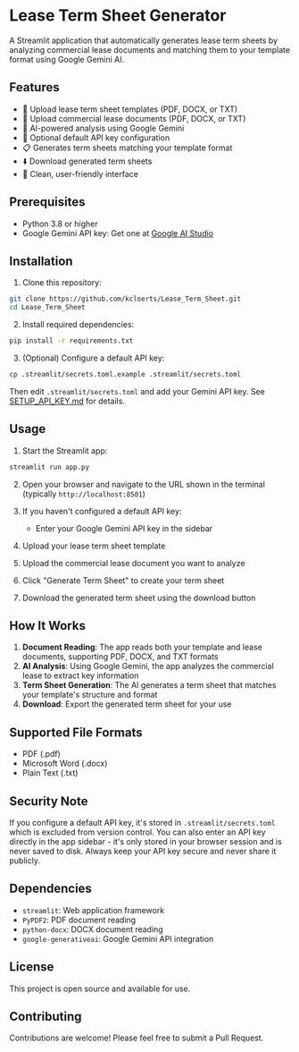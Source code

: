 # Lease Term Sheet Generator

A Streamlit application that automatically generates lease term sheets by analyzing commercial lease documents and matching them to your template format using Google Gemini AI.

## Features

- 📄 Upload lease term sheet templates (PDF, DOCX, or TXT)
- 📑 Upload commercial lease documents (PDF, DOCX, or TXT)
- 🤖 AI-powered analysis using Google Gemini
- 🔑 Optional default API key configuration
- 📋 Generates term sheets matching your template format
- ⬇️ Download generated term sheets
- 🎨 Clean, user-friendly interface

## Prerequisites

- Python 3.8 or higher
- Google Gemini API key: Get one at [Google AI Studio](https://makersuite.google.com/app/apikey)

## Installation

1. Clone this repository:
```bash
git clone https://github.com/kcloerts/Lease_Term_Sheet.git
cd Lease_Term_Sheet
```

2. Install required dependencies:
```bash
pip install -r requirements.txt
```

3. (Optional) Configure a default API key:
```bash
cp .streamlit/secrets.toml.example .streamlit/secrets.toml
```
Then edit `.streamlit/secrets.toml` and add your Gemini API key. See [SETUP_API_KEY.md](SETUP_API_KEY.md) for details.

## Usage

1. Start the Streamlit app:
```bash
streamlit run app.py
```

2. Open your browser and navigate to the URL shown in the terminal (typically `http://localhost:8501`)

3. If you haven't configured a default API key:
   - Enter your Google Gemini API key in the sidebar

4. Upload your lease term sheet template

5. Upload the commercial lease document you want to analyze

6. Click "Generate Term Sheet" to create your term sheet

7. Download the generated term sheet using the download button

## How It Works

1. **Document Reading**: The app reads both your template and lease documents, supporting PDF, DOCX, and TXT formats
2. **AI Analysis**: Using Google Gemini, the app analyzes the commercial lease to extract key information
3. **Term Sheet Generation**: The AI generates a term sheet that matches your template's structure and format
4. **Download**: Export the generated term sheet for your use

## Supported File Formats

- PDF (.pdf)
- Microsoft Word (.docx)
- Plain Text (.txt)

## Security Note

If you configure a default API key, it's stored in `.streamlit/secrets.toml` which is excluded from version control. You can also enter an API key directly in the app sidebar - it's only stored in your browser session and is never saved to disk. Always keep your API key secure and never share it publicly.

## Dependencies

- `streamlit`: Web application framework
- `PyPDF2`: PDF document reading
- `python-docx`: DOCX document reading
- `google-generativeai`: Google Gemini API integration

## License

This project is open source and available for use.

## Contributing

Contributions are welcome! Please feel free to submit a Pull Request.